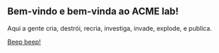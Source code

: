 ## Bem-vindo e bem-vinda ao ACME lab! 

Aqui a gente cria, destrói, recria, investiga, invade, explode, e publica.

[Beep beep!](https://github.com/ACMElab-Fioce/.github/assets/9213903/2c36121a-a712-42b0-8e89-901b16764641)

